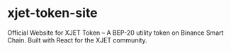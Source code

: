 # xjet-token-site
Official Website for XJET Token – A BEP-20 utility token on Binance Smart Chain. Built with React for the XJET community.
